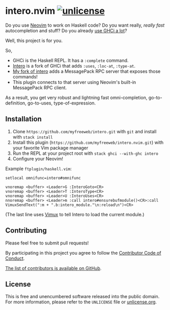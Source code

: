 # intero.nvim [![unlicense](https://img.shields.io/badge/un-license-green.svg?style=flat)](http://unlicense.org)

Do you use [Neovim](https://neovim.io) to work on Haskell code?
Do you want really, *really fast* autocompletion and stuff?
Do you already [use GHCi a lot](http://chrisdone.com/posts/haskell-repl)?

Well, this project is for you.

So,

- GHCi is the Haskell REPL. It has a `:complete` command.
- [Intero](https://github.com/chrisdone/intero) is a fork of GHCi that adds `:uses`, `:loc-at`, `:type-at`.
- [My fork of intero](https://github.com/myfreeweb/intero) adds a MessagePack RPC server that exposes those commands!
- This plugin connects to that server using Neovim's built-in MessagePack RPC client.

As a result, you get very robust and lightning fast omni-completion, go-to-definition, go-to-uses, type-of-expression.

## Installation

1. Clone `https://github.com/myfreeweb/intero.git` with `git` and install with `stack install`
2. Install this plugin (`https://github.com/myfreeweb/intero.nvim.git`) with your favorite Vim package manager
3. Run the REPL at your project root with `stack ghci --with-ghc intero`
4. Configure your Neovim!

Example `ftplugin/haskell.vim`:

```viml
setlocal omnifunc=intero#omnifunc

vnoremap <buffer> <Leader>G :InteroGoto<CR>
vnoremap <buffer> <Leader>T :InteroType<CR>
vnoremap <buffer> <Leader>U :InteroUses<CR>
nnoremap <buffer> <Leader>m :call intero#ensurebufmodule()<CR>:call VimuxSendText(":m + ".b:intero_module."\n:reload\n")<CR>
```

(The last line uses [Vimux](https://github.com/benmills/vimux) to tell Intero to load the current module.)

## Contributing

Please feel free to submit pull requests!

By participating in this project you agree to follow the [Contributor Code of Conduct](http://contributor-covenant.org/version/1/4/).

[The list of contributors is available on GitHub](https://github.com/myfreeweb/intero.nvim/graphs/contributors).

## License

This is free and unencumbered software released into the public domain.  
For more information, please refer to the `UNLICENSE` file or [unlicense.org](http://unlicense.org).
